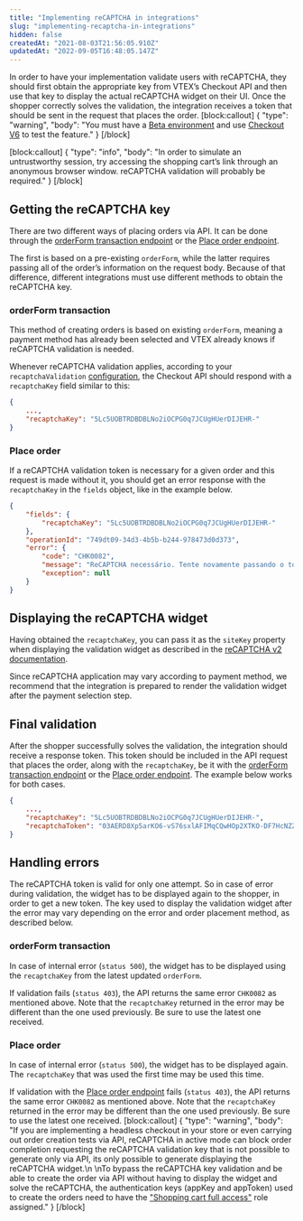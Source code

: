```yaml
---
title: "Implementing reCAPTCHA in integrations"
slug: "implementing-recaptcha-in-integrations"
hidden: false
createdAt: "2021-08-03T21:56:05.910Z"
updatedAt: "2022-09-05T16:48:05.147Z"
---
```

In order to have your implementation validate users with reCAPTCHA, they should first obtain the appropriate key from VTEX’s Checkout API and then use that key to display the actual reCAPTCHA widget on their UI. Once the shopper correctly solves the validation, the integration receives a token that should be sent in the request that places the order.
[block:callout]
{
  "type": "warning",
  "body": "You must have a [Beta environment](https://help.vtex.com/pt/tutorial/acessar-o-ambiente-beta-pelo-dominio-myvtex-com--3BHM289568gcSwk2O80Asu) and use [Checkout V6](https://help.vtex.com/pt/tutorial/ativar-o-checkout-v6--7qVqv3ptRvpVVplrvg8ruH) to test the feature."
}
[/block]

[block:callout]
{
  "type": "info",
  "body": "In order to simulate an untrustworthy session, try accessing the shopping cart’s link through an anonymous browser window. reCAPTCHA validation will probably be required."
}
[/block]
## Getting the reCAPTCHA key

There are two different ways of placing orders via API. It can be done through the [orderForm transaction endpoint](https://developers.vtex.com/docs/api-reference/checkout-api#post-/api/checkout/pub/orderForm/-orderFormId-/transaction) or the [Place order endpoint](https://developers.vtex.com/docs/api-reference/checkout-api#put-/api/checkout/pub/orders).

The first is based on a pre-existing `orderForm`, while the latter requires passing all of the order’s information on the request body. Because of that difference, different integrations must use different methods to obtain the reCAPTCHA key.


### orderForm transaction

This method of creating orders is based on existing `orderForm`, meaning a payment method has already been selected and VTEX already knows if reCAPTCHA validation is needed.

Whenever reCAPTCHA validation applies, according to your `recaptchaValidation` [configuration](https://developers.vtex.com/docs/api-reference/checkout-api#post-/api/checkout/pvt/configuration/orderForm), the Checkout API should respond with a `recaptchaKey` field similar to this:

```json
{
    ...,
    "recaptchaKey": "5Lc5UOBTRDBDBLNo2iOCPG0q7JCUgHUerDIJEHR-"
}
```


### Place order

If a reCAPTCHA validation token is necessary for a given order and this request is made without it, you should get an error response with the `recaptchaKey` in the `fields` object, like in the example below.

```json
{
    "fields": {
        "recaptchaKey": "5Lc5UOBTRDBDBLNo2iOCPG0q7JCUgHUerDIJEHR-"
    },
    "operationId": "749dt09-34d3-4b5b-b244-978473d0d373",
    "error": {
        "code": "CHK0082",
        "message": "ReCAPTCHA necessário. Tente novamente passando o token reCAPTCHA junto com a chave fornecida.",
        "exception": null
    }
}
```


## Displaying the reCAPTCHA widget

Having obtained the `recaptchaKey`, you can pass it as the `siteKey` property when displaying the validation widget as described in the [reCAPTCHA v2 documentation](https://developers.google.com/recaptcha/docs/display).

Since reCAPTCHA application may vary according to payment method, we recommend that the integration is prepared to render the validation widget after the payment selection step.


## Final validation

After the shopper successfully solves the validation, the integration should receive a response token. This token should be included in the API request that places the order, along with the `recaptchaKey`, be it with the [orderForm transaction endpoint](https://developers.vtex.com/docs/api-reference/checkout-api#post-/api/checkout/pub/orderForm/-orderFormId-/transaction) or the [Place order endpoint](https://developers.vtex.com/docs/api-reference/checkout-api#put-/api/checkout/pub/orders). The example below works for both cases.

```json
{
    ...,
    "recaptchaKey": "5Lc5UOBTRDBDBLNo2iOCPG0q7JCUgHUerDIJEHR-",
    "recaptchaToken": "03AERD8Xp5arKO6-vS76sxlAFIMqCQwHOp2XTKO-DF7HcNZZVVZGJrCmHGIBCywHstiaoOpsdmAUp5pIRVD0hOwSydYvubdor45EmSH37QuBbD4qmKfjyatKTMLpsIfmXSy40kmooZ2_TZAlVH0jnKBH5avX1BdYM4qN2uihVPjlRI1RX6ze05PG3ZDn9RQmjqHLot5jDX16nSLMauiZgCqhFPPZaKXz5qNXi2irsuM6xDIfoju50wKp9fJkDmY5eyT4_1iqEVOYkGjMq8hAorY2B6KmaiqxOYWwOPwyrPYP1sFbELO2teGeFYCuxqjOSi7Zq22xEYqQhWGeFHmu4L0ydfhbk3cHnHEyYdQpr3gaG-wHK2dVI1cMD6MYYiLwDfxZ_LgdruW7O-fT12WZCtZhUrwrefaw53hQ"
}
```


## Handling errors

The reCAPTCHA token is valid for only one attempt. So in case of error during validation, the widget has to be displayed again to the shopper, in order to get a new token. The key used to display the validation widget after the error may vary depending on the error and order placement method, as described below.


### orderForm transaction

In case of internal error (`status 500`), the widget has to be displayed using the `recaptchaKey` from the latest updated `orderForm`.

If validation fails (`status 403`), the API returns the same error `CHK0082` as mentioned above. Note that the `recaptchaKey` returned in the error may be different than the one used previously. Be sure to use the latest one received.


### Place order

In case of internal error (`status 500`), the widget has to be displayed again. The `recaptchaKey` that was used the first time may be used this time.

If validation with the [Place order endpoint](https://developers.vtex.com/docs/api-reference/checkout-api#put-/api/checkout/pub/orders) fails (`status 403`), the API returns the same error `CHK0082` as mentioned above. Note that the `recaptchaKey` returned in the error may be different than the one used previously. Be sure to use the latest one received.
[block:callout]
{
  "type": "warning",
  "body": "If you are implementing a headless checkout in your store or even carrying out order creation tests via API, reCAPTCHA in active mode can block order completion requesting the reCAPTCHA validation key that is not possible to generate only via API, its only possible to generate displaying the reCAPTCHA widget.\n \nTo bypass the reCAPTCHA key validation and be able to create the order via API without having to display the widget and solve the reCAPTCHA, the authentication keys (appKey and appToken) used to create the orders need to have the [\"Shopping cart full access\"](https://help.vtex.com/en/tutorial/perfis-de-acesso--7HKK5Uau2H6wxE1rH5oRbc#) role assigned."
}
[/block]
